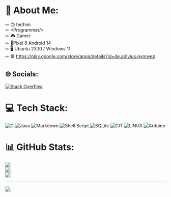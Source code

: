# 💫 About Me:
⇨ 🙃 he/him<br>⇨ \<Programmer/\><br>⇨ 🎮 Gamer<br>⇨ 📱Pixel 8 Android 14<br>⇨ 🖥️ Ubuntu 23.10 / Windows 11<br>⇨ 🟩 https://play.google.com/store/apps/details?id=de.adivius.gymweb


## 🌐 Socials:
[![Stack Overflow](https://img.shields.io/badge/-Stackoverflow-FE7A16?logo=stack-overflow&logoColor=white)](https://stackoverflow.com/users/Adivius) 

# 💻 Tech Stack:
![C](https://img.shields.io/badge/c-%2300599C.svg?style=for-the-badge&logo=c&logoColor=white) ![Java](https://img.shields.io/badge/java-%23ED8B00.svg?style=for-the-badge&logo=openjdk&logoColor=white) ![Markdown](https://img.shields.io/badge/markdown-%23000000.svg?style=for-the-badge&logo=markdown&logoColor=white) ![Shell Script](https://img.shields.io/badge/shell_script-%23121011.svg?style=for-the-badge&logo=gnu-bash&logoColor=white) ![SQLite](https://img.shields.io/badge/sqlite-%2307405e.svg?style=for-the-badge&logo=sqlite&logoColor=white) ![GIT](https://img.shields.io/badge/Git-fc6d26?style=for-the-badge&logo=git&logoColor=white) ![LINUX](https://img.shields.io/badge/Linux-FCC624?style=for-the-badge&logo=linux&logoColor=black) ![Arduino](https://img.shields.io/badge/-Arduino-00979D?style=for-the-badge&logo=Arduino&logoColor=white)
# 📊 GitHub Stats:
![](https://github-readme-stats.vercel.app/api?username=Adivius&theme=radical&hide_border=false&include_all_commits=true&count_private=true)<br/>
![](https://github-readme-streak-stats.herokuapp.com/?user=Adivius&theme=radical&hide_border=false)<br/>
![](https://github-readme-stats.vercel.app/api/top-langs/?username=Adivius&theme=radical&hide_border=false&include_all_commits=true&count_private=true&layout=compact)

---
[![](https://visitcount.itsvg.in/api?id=Adivius&icon=0&color=0)](https://visitcount.itsvg.in)

<!-- Proudly created with GPRM ( https://gprm.itsvg.in ) -->
